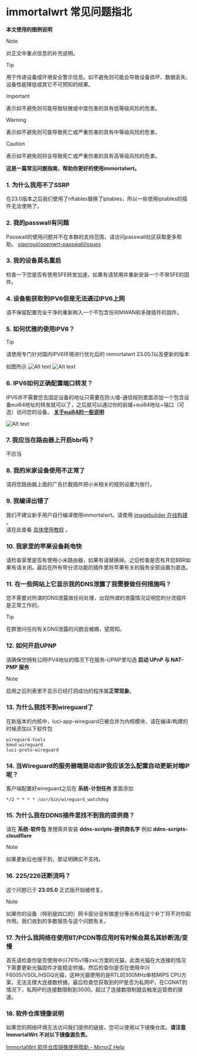 # immortalwrt 常见问题指北
**本文使用的图例说明**
> [!NOTE]
> 对正文中重点信息的补充说明。

> [!TIP]
> 用于传递设备或环境安全警示信息。如不避免则可能会导致设备损坏、数据丢失、设备性能降低或其它不可预知的结果。

> [!IMPORTANT]
> 表示如不避免则可能导致轻微或中度伤害的具有低等级风险的危害。

> [!WARNING]
> 表示如不避免则可能导致死亡或严重伤害的具有中等级风险的危害。

> [!CAUTION]
> 表示如不避免则将会导致死亡或严重伤害的具有高等级风险的危害。


**这是一篇常见问题指南，帮助你更好的使用immortalwrt。**


### 1. 为什么我用不了SSRP

在23.0版本之后我们使用了nftables替换了iptables，所以一些使用iptables的插件无法使用了。

### 2. 我的passwall有问题

Passwall的使用问题并不在本群的支持范围，请访问passwall社区获取更多帮助。 [xiaorouji/openwrt-passwall/issues](https://github.com/xiaorouji/openwrt-passwall/issues)

### 3. 我的设备莫名重启

检查一下您是否有使用SFE转发加速，如果有请禁用并重新安装一个不带SFE的固件。

### 4. 设备能获取到IPV6但是无法通过IPV6上网

请不保留配置完全干净的重新刷入一个不包含任何MWAN和多拨插件的固件。

### 5. 如何优雅的使用IPV6？
> [!TIP]
> 请使用专门针对国内IPV6环境进行优化后的 immortalwrt 23.05.1以及更新的版本

如图所示
![Alt text](/img/image.png)
![Alt text](/img/image-1.png)
### 6. IPV6如何正确配置端口转发？

IPV6并不需要您去固定设备的地址只需要在防火墙-通信规则里面添加一个包含设备eui64地址的转发就可以了，之后就可以通过你的前缀+eui64地址+端口（可选）访问您的设备。 [**关于eui64的一些说明**](./关于eui64的一些说明.md)

![Alt text](/img/image-2.png)

### 7. 我应当在路由器上开启bbr吗？

不应当

### 8. 我的米家设备使用不正常了

请将您路由器上面的广告拦截插件把小米相关的规则设置为放行。

### 9. 我编译出错了

我们不建议新手用户自行编译使用immortalwrt。请使用 [imagebulider 在线构建](https://fwselector.kyarucloud.moe) 。<br> 请在此查看 [具体使用教程](https://github.com/1715173329/blog/issues/9) 。

### 10. 我家里的苹果设备耗电快

请检查家里是否有使用小米路由器，如果有请替换掉。之后检查是否有开启BBR如果有请关闭。最后在所有带分流功能的插件里将苹果有关的服务全部设置为直连。

### 11. 在一些网站上它显示我的DNS泄露了我需要做任何措施吗？

您不需要对所谓的DNS泄露做任何处理，出现所谓的泄露情况证明您的分流插件是正常工作的。

> [!TIP]
> 在群里问任何有关DNS泄露的问题会被踢，望周知。

### 12. 如何开启UPNP

请确保您拥有公网IPV4地址的情况下在服务-UPNP里勾选 **启动 UPnP 与 NAT-PMP 服务**

> [!NOTE]
> 启用之后列表里不显示已经打洞成功的程序属**正常现象**。


### 13. 为什么我找不到wireguard了

在新版本的内核中，luci-app-wireguard已被合并为内核模块，请在编译/构建的时候添加以下软件包
```
wireguard-tools
kmod-wireguard
luci-proto-wireguard
```

### 14. 当Wireguard的服务器端是动态IP我应该怎么配置自动更新对端IP呢？

客户端配置好wireguard之后在 **系统-计划任务** 里面添加
```
*/2 * * * * /usr/bin/wireguard_watchdog
```

### 15. 为什么我在DDNS插件里找不到我的提供商？
请在 **系统-软件包**  里搜索并安装 **ddns-scripts-提供商名字** 例如 **ddns-scripts-cloudflare**

> [!NOTE]
> 如果更新后也搜不到，那证明确实不支持。

### 16. 225/226还断流吗？

这个问题已于 **23.05.0** 正式版开始被修复。

> [!NOTE]
> 如果你的设备（特别是四口的）网卡部分没有做差分等长布线这个补丁将不对你起作用。我们收到的多数报告与这个问题有关。

### 17. 为什么我网络在使用BT/PCDN等应用时有时候会莫名其妙断流/变慢

首先请检查你是否使用中兴7615v1等zxic方案的光猫，此类光猫在大连接的情况下需要更新光猫固件才能稳定桥接。然后检查你是否在使用中兴F6005/VSOL/HSGQ光猫，这种光猫使用的是RTL的300MHz单核MIPS CPU方案，无法支撑大连接数桥接。最后检查您获取到的IP是否为私网IP，在CGNAT的情况下，私网IP的连接数限制到3000。超过了连接数限制就会触发运营商的限速。

### 18. 软件仓库镜像说明

如果您的网络环境无法访问我们提供的链接，您可以使用以下镜像仓库。**请注意 ImmortalWrt 不对以下镜像源负责。**

[ImmortalWrt 软件仓库镜像使用帮助 - MirrorZ Help](https://help.mirrors.cernet.edu.cn/immortalwrt)

